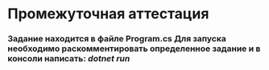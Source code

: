 # Промежуточная аттестация
### Задание находится в файле Program.cs Для запуска необходимо раскомментировать определенное задание и в консоли написать: *dotnet run*
